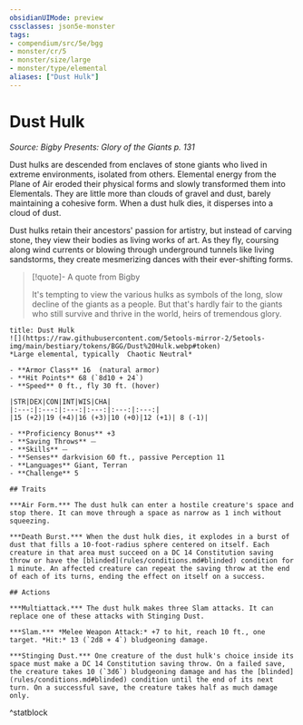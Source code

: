 ```yaml
---
obsidianUIMode: preview
cssclasses: json5e-monster
tags:
- compendium/src/5e/bgg
- monster/cr/5
- monster/size/large
- monster/type/elemental
aliases: ["Dust Hulk"]
---
```

# Dust Hulk
*Source: Bigby Presents: Glory of the Giants p. 131*  

Dust hulks are descended from enclaves of stone giants who lived in extreme environments, isolated from others. Elemental energy from the Plane of Air eroded their physical forms and slowly transformed them into Elementals. They are little more than clouds of gravel and dust, barely maintaining a cohesive form. When a dust hulk dies, it disperses into a cloud of dust.

Dust hulks retain their ancestors' passion for artistry, but instead of carving stone, they view their bodies as living works of art. As they fly, coursing along wind currents or blowing through underground tunnels like living sandstorms, they create mesmerizing dances with their ever-shifting forms.

> [!quote]- A quote from Bigby  
> 
> It's tempting to view the various hulks as symbols of the long, slow decline of the giants as a people. But that's hardly fair to the giants who still survive and thrive in the world, heirs of tremendous glory.


```ad-statblock
title: Dust Hulk
![](https://raw.githubusercontent.com/5etools-mirror-2/5etools-img/main/bestiary/tokens/BGG/Dust%20Hulk.webp#token)
*Large elemental, typically  Chaotic Neutral*

- **Armor Class** 16  (natural armor)
- **Hit Points** 68 (`8d10 + 24`)
- **Speed** 0 ft., fly 30 ft. (hover)

|STR|DEX|CON|INT|WIS|CHA|
|:---:|:---:|:---:|:---:|:---:|:---:|
|15 (+2)|19 (+4)|16 (+3)|10 (+0)|12 (+1)| 8 (-1)|

- **Proficiency Bonus** +3
- **Saving Throws** ⏤
- **Skills** ⏤
- **Senses** darkvision 60 ft., passive Perception 11
- **Languages** Giant, Terran
- **Challenge** 5

## Traits

***Air Form.*** The dust hulk can enter a hostile creature's space and stop there. It can move through a space as narrow as 1 inch without squeezing.

***Death Burst.*** When the dust hulk dies, it explodes in a burst of dust that fills a 10-foot-radius sphere centered on itself. Each creature in that area must succeed on a DC 14 Constitution saving throw or have the [blinded](rules/conditions.md#blinded) condition for 1 minute. An affected creature can repeat the saving throw at the end of each of its turns, ending the effect on itself on a success.

## Actions

***Multiattack.*** The dust hulk makes three Slam attacks. It can replace one of these attacks with Stinging Dust.

***Slam.*** *Melee Weapon Attack:* +7 to hit, reach 10 ft., one target. *Hit:* 13 (`2d8 + 4`) bludgeoning damage.

***Stinging Dust.*** One creature of the dust hulk's choice inside its space must make a DC 14 Constitution saving throw. On a failed save, the creature takes 10 (`3d6`) bludgeoning damage and has the [blinded](rules/conditions.md#blinded) condition until the end of its next turn. On a successful save, the creature takes half as much damage only.
```
^statblock